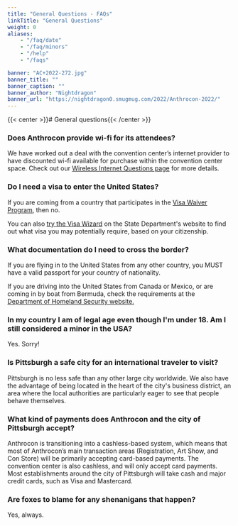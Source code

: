 ```yaml
---
title: "General Questions - FAQs"
linkTitle: "General Questions"
weight: 0
aliases:
    - "/faq/date"
    - "/faq/minors"
    - "/help"
    - "/faqs"

banner: "AC+2022-272.jpg"
banner_title: ""
banner_caption: ""
banner_author: "Nightdragon"
banner_url: "https://nightdragon0.smugmug.com/2022/Anthrocon-2022/"
---
```


{{< center >}}# General questions{{< /center >}}

### Does Anthrocon provide wi-fi for its attendees?

We have worked out a deal with the convention center’s internet provider to have discounted wi-fi available for purchase within the convention center space. Check out our [Wireless Internet Questions page](/wireless-internet) for more details.

### Do I need a visa to enter the United States?

If you are coming from a country that participates in the [Visa Waiver Program](https://visaguide.world/us-visa/nonimmigrant/visitor/visa-waiver-program/), then no.

You can also [try the Visa Wizard](https://travel.state.gov/content/travel/en/us-visas/visa-information-resources/wizard.html) on the State Department's website to find out what visa you may potentially require, based on your citizenship.

### What documentation do I need to cross the border?

If you are flying in to the United States from any other country, you MUST have a valid passport for your country of nationality.

If you are driving into the United States from Canada or Mexico, or are coming in by boat from Bermuda, check the requirements at the [Department of Homeland Security website](https://www.dhs.gov/)[.](https://www.dhs.gov/)

### In my country I am of legal age even though I'm under 18. Am I still considered a minor in the USA?

Yes. Sorry!

### Is Pittsburgh a safe city for an international traveler to visit?

Pittsburgh is no less safe than any other large city worldwide. We also have the advantage of being located in the heart of the city's business district, an area where the local authorities are particularly eager to see that people behave themselves.

### What kind of payments does Anthrocon and the city of Pittsburgh accept?

Anthrocon is transitioning into a cashless-based system, which means that most of Anthrocon’s main transaction areas (Registration, Art Show, and Con Store) will be primarily accepting card-based payments. The convention center is also cashless, and will only accept card payments. Most establishments around the city of Pittsburgh will take cash and major credit cards, such as Visa and Mastercard.

### Are foxes to blame for any shenanigans that happen?

Yes, always.
